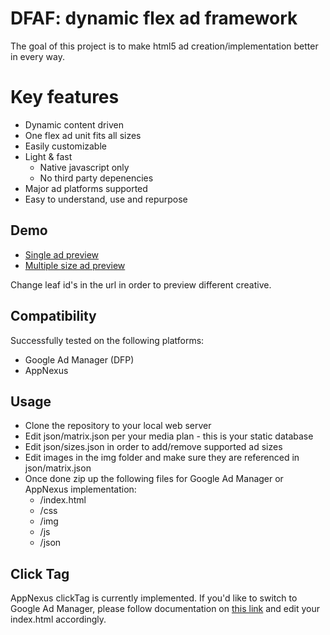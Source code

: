 # DFAF: dynamic flex ad framework

The goal of this project is to make html5 ad creation/implementation better in every way.

# Key features

* Dynamic content driven
* One flex ad unit fits all sizes
* Easily customizable
* Light & fast
  * Native javascript only
  * No third party depenencies
* Major ad platforms supported
* Easy to understand, use and repurpose

## Demo

* [Single ad preview](https://cihusss.github.io/dfaf/index.html?leaf=4)
* [Multiple size ad preview](https://cihusss.github.io/dfaf/preview.html?leaf=4)

Change leaf id's in the url in order to preview different creative.

## Compatibility

Successfully tested on the following platforms:

* Google Ad Manager (DFP)
* AppNexus

## Usage

* Clone the repository to your local web server
* Edit json/matrix.json per your media plan - this is your static database
* Edit json/sizes.json in order to add/remove supported ad sizes
* Edit images in the img folder and make sure they are referenced in json/matrix.json
* Once done zip up the following files for Google Ad Manager or AppNexus implementation:
  * /index.html
  * /css
  * /img
  * /js
  * /json

## Click Tag

AppNexus clickTag is currently implemented. If you'd like to switch to Google Ad Manager, please follow documentation on [this link](https://support.google.com/admanager/answer/7046799?hl=en) and edit your index.html accordingly.
